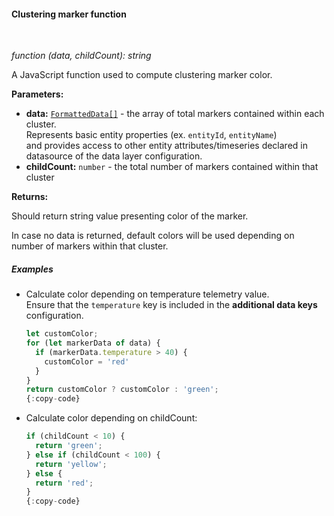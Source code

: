 #### Clustering marker function

<div class="divider"></div>
<br/>

*function (data, childCount): string*

A JavaScript function used to compute clustering marker color.

**Parameters:**

<ul>
  <li><b>data:</b> <code><a href="https://github.com/thingsboard/thingsboard/blob/b881f1c2985399f9665e033e2479549e97da1f36/ui-ngx/src/app/shared/models/widget.models.ts#L513" target="_blank">FormattedData[]</a></code>
    - the array of total markers contained within each cluster.<br/>
     Represents basic entity properties (ex. <code>entityId</code>, <code>entityName</code>)<br/>and provides access to other entity attributes/timeseries declared in datasource of the data layer configuration.
  </li>
  <li><b>childCount:</b> <code>number</code> - the total number of markers contained within that cluster
  </li>
</ul>

**Returns:**

Should return string value presenting color of the marker.

In case no data is returned, default colors will be used depending on number of markers within that cluster.

<div class="divider"></div>

##### Examples

<ul>
<li>
Calculate color depending on temperature telemetry value.<br/>
Ensure that the <code>temperature</code> key is included in the <b>additional data keys</b> configuration.
</li>


```javascript
let customColor;
for (let markerData of data) {
  if (markerData.temperature > 40) {
    customColor = 'red'
  }
}
return customColor ? customColor : 'green';
{:copy-code}
```

<li>
Calculate color depending on childCount:
</li>

```javascript
if (childCount < 10) {
  return 'green';
} else if (childCount < 100) {
  return 'yellow';
} else {
  return 'red';
}
{:copy-code}
```

</ul>
<br>
<br>
